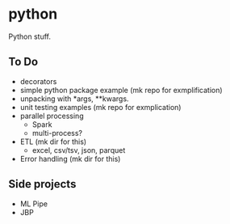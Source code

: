 # python
Python stuff.

## To Do
- decorators
- simple python package example (mk repo for exmplification)
- unpacking with *args, \**kwargs.
- unit testing examples (mk repo for exmplication)
- parallel processing
  - Spark
  - multi-process?
- ETL (mk dir for this)
  - excel, csv/tsv, json, parquet
- Error handling (mk dir for this)

## Side projects
- ML Pipe
- JBP
